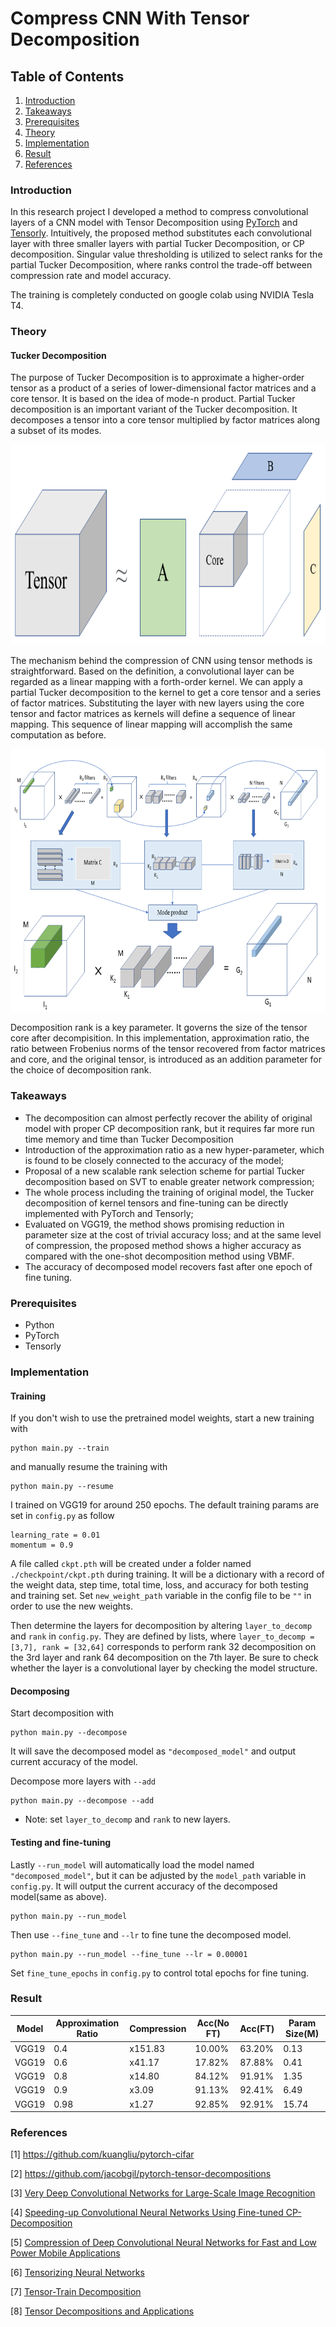 # Compress CNN With Tensor Decomposition

## Table of Contents
1. [Introduction](#introduction)
2. [Takeaways](#Takeaways)
3. [Prerequisites](#Prerequisites)
4. [Theory](#Theory)
5. [Implementation](#Implementation)
6. [Result](#Result)
7. [References](#References)

### Introduction
In this research project I developed a method to compress convolutional layers of a CNN model with Tensor Decomposition using [PyTorch](http://pytorch.org/) and [Tensorly](http://tensorly.org/). Intuitively, the proposed method substitutes each convolutional layer with three smaller layers with partial Tucker Decomposition, or CP decomposition. Singular value thresholding is utilized to select ranks for the partial Tucker Decomposition, where ranks control the trade-off between compression rate and model accuracy.

The training is completely conducted on google colab using NVIDIA Tesla T4.

### Theory
#### Tucker Decomposition

The purpose of Tucker Decomposition is to approximate a higher-order tensor as a product of a series of lower-dimensional factor matrices and a core tensor. It is based on the idea of mode-n product. Partial Tucker decomposition is an important variant of the Tucker decomposition. It decomposes a tensor into a core tensor multiplied by factor matrices along a subset of its modes.

<img src="graphs/Tucker.png" style="width:800px;height:320px;">

The mechanism behind the compression of CNN using tensor methods is straightforward. Based on the definition,  a convolutional layer can be regarded as a linear mapping with a forth-order kernel. We can apply a partial Tucker decomposition to the kernel to get a core tensor and a series of factor matrices. Substituting the layer with new layers using the core tensor and factor matrices as kernels will define a sequence of linear mapping. This sequence of linear mapping will accomplish the same computation as before.

<img src="graphs/Tucker2decomp.png" style="width:800px;height:420px;">

Decomposition rank is a key parameter. It governs the size of the tensor core after decompisition. In this implementation, approximation ratio, the ratio between Frobenius norms of the tensor recovered from factor matrices and core, and the original tensor, is introduced as an addition parameter for the choice of decomposition rank.

### Takeaways
- The decomposition can almost perfectly recover the ability of original model with proper CP decomposition rank, but it requires far more run time memory and time than Tucker Decomposition
- Introduction of the approximation ratio as a new hyper-parameter, which is found to be closely connected to the accuracy of the model;
- Proposal of a new scalable rank selection scheme for partial Tucker decomposition based on SVT to enable greater network compression;  
- The whole process including the training of original model, the Tucker decomposition of kernel tensors and fine-tuning can be directly implemented with PyTorch and Tensorly;
- Evaluated on VGG19, the method shows promising reduction in parameter size at the cost of trivial accuracy loss; and at the same level of compression, the proposed method shows a higher accuracy as compared with the one-shot decomposition method using VBMF.
- The accuracy of decomposed model recovers fast after one epoch of fine tuning.


### Prerequisites
- Python
- PyTorch
- Tensorly

### Implementation

#### Training
If you don't wish to use the pretrained model weights, start a new training with
```
python main.py --train
```
and manually resume the training with
```
python main.py --resume
```
I trained on VGG19 for around 250 epochs. The default training params are set in ```config.py``` as follow
```
learning_rate = 0.01
momentum = 0.9
```
A file called ```ckpt.pth``` will be created under a folder named ```./checkpoint/ckpt.pth``` during training. It will be a dictionary with a record of the weight data, step time, total time, loss, and accuracy for both testing and training set. Set ```new_weight_path``` variable in the config file to be ```""``` in order to use the new weights.

Then determine the layers for decomposition by altering ```layer_to_decomp``` and ```rank``` in ```config.py```. They are defined by lists, where ```layer_to_decomp = [3,7], rank = [32,64]``` corresponds to perform rank 32 decomposition on the 3rd layer and rank 64 decomposition on the 7th layer. Be sure to check whether the layer is a convolutional layer by checking the model structure.

#### Decomposing
Start decomposition with
```
python main.py --decompose
```
It will save the decomposed model as ```"decomposed_model"``` and output current accuracy of the model.

Decompose more layers with ```--add```
```
python main.py --decompose --add
```
- Note: set ```layer_to_decomp``` and ```rank``` to new layers.

#### Testing and fine-tuning
Lastly ```--run_model``` will automatically load the model named ```"decomposed_model"```, but it can be adjusted by the ```model_path``` variable in ```config.py```. It will output the current accuracy of the decomposed model(same as above).
```
python main.py --run_model
```
Then use ```--fine_tune``` and ```--lr``` to fine tune the decomposed model.
```
python main.py --run_model --fine_tune --lr = 0.00001
```
Set ```fine_tune_epochs``` in ```config.py``` to control total epochs for fine tuning.

### Result
| Model             | Approximation Ratio | Compression    |Acc(No FT)|Acc(FT) | Param Size(M) |
| ----------------- | ------------     | ------- |-------   |--------| ----------|
| VGG19             | 0.4              | x151.83   |10.00%    |63.20%      |0.13|
| VGG19              | 0.6               |x41.17     |17.82%    |87.88%  |0.41|
| VGG19              | 0.8               |x14.80       |84.12%    |91.91%  |1.35|
| VGG19              | 0.9               |x3.09       |91.13%    |92.41%  |6.49|
| VGG19              | 0.98              |x1.27      |92.85%    |92.91%  |15.74|




### References

[1] https://github.com/kuangliu/pytorch-cifar

[2] https://github.com/jacobgil/pytorch-tensor-decompositions

[3] [Very Deep Convolutional Networks for Large-Scale Image Recognition](https://arxiv.org/abs/1409.1556)

[4] [Speeding-up Convolutional Neural Networks Using Fine-tuned CP-Decomposition](https://arxiv.org/abs/1412.6553)

[5] [Compression of Deep Convolutional Neural Networks for Fast and Low Power Mobile Applications](https://arxiv.org/abs/1511.06530)

[6] [Tensorizing Neural Networks](https://arxiv.org/abs/1509.06569)

[7] [Tensor-Train Decomposition](https://epubs.siam.org/doi/10.1137/090752286)

[8] [Tensor Decompositions and Applications](http://www.kolda.net/publication/TensorReview.pdf)
